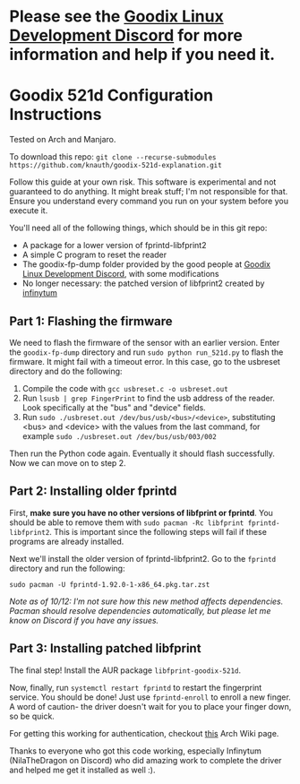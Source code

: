 # Please see the [Goodix Linux Development Discord](https://discord.gg/tqxCu3986U) for more information and help if you need it.

# Goodix 521d Configuration Instructions
Tested on Arch and Manjaro. 

To download this repo: `git clone --recurse-submodules https://github.com/knauth/goodix-521d-explanation.git`

Follow this guide at your own risk. This software is experimental and not guaranteed to do anything. It might break stuff; I'm not responsible for that. Ensure you understand every command you run on your system before you execute it.

You'll need all of the following things, which should be in this git repo:

- A package for a lower version of fprintd-libfprint2
- A simple C program to reset the reader
- The goodix-fp-dump folder provided by the good people at [Goodix Linux Development Discord](https://discord.gg/tqxCu3986U), with some modifications
- No longer necessary: the patched version of libfprint2 created by [infinytum](https://github.com/infinytum)

## Part 1: Flashing the firmware
We need to flash the firmware of the sensor with an earlier version. Enter the `goodix-fp-dump` directory and run `sudo python run_521d.py` to flash the firmware. It might fail with a timeout error. In this case, go to the usbreset directory and do the following:

1. Compile the code with `gcc usbreset.c -o usbreset.out`
2. Run `lsusb | grep FingerPrint` to find the usb address of the reader. Look specifically at the "bus" and "device" fields.
3. Run `sudo ./usbreset.out /dev/bus/usb/<bus>/<device>`, substituting <bus\> and <device\> with the values from the last command, for example `sudo ./usbreset.out /dev/bus/usb/003/002`

Then run the Python code again. Eventually it should flash successfully. Now we can move on to step 2.

## Part 2: Installing older fprintd
First, **make sure you have no other versions of libfprint or fprintd**. You should be able to remove them with `sudo pacman -Rc libfprint fprintd-libfprint2`. This is important since the following steps will fail if these programs are already installed.

Next we'll install the older version of fprintd-libfprint2. Go to the `fprintd` directory and run the following:

`sudo pacman -U fprintd-1.92.0-1-x86_64.pkg.tar.zst`

*Note as of 10/12: I'm not sure how this new method affects dependencies. Pacman should resolve dependencies automatically, but please let me know on Discord if you have any issues.*

## Part 3: Installing patched libfprint
The final step! Install the AUR package `libfprint-goodix-521d`.

Now, finally, run `systemctl restart fprintd` to restart the fingerprint service. You should be done! Just use `fprintd-enroll` to enroll a new finger. A word of caution- the driver doesn't wait for you to place your finger down, so be quick.

For getting this working for authentication, checkout [this](https://wiki.archlinux.org/title/Fprint) Arch Wiki page.

Thanks to everyone who got this code working, especially Infinytum (NilaTheDragon on Discord) who did amazing work to complete the driver and helped me get it installed as well :).

